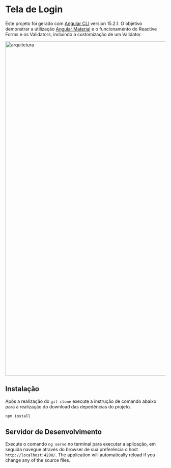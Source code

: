 # Tela de Login

Este projeto foi gerado com [Angular CLI](https://github.com/angular/angular-cli) version 15.2.1. O objetivo demonstrar a utilização [Angular Material](https://v8.material.angular.io) e o funcionamento do Reactive Forms e os Validators, incluindo a customização de um Validator.

<img width="1050" src="https://user-images.githubusercontent.com/62816438/228353887-8133e9f1-cbbf-485c-b854-c246ff20fc2d.png" alt="arquitetura"/>

## Instalação

Após a realização do `git clone` execute a instrução de comando abaixo para a realização do download das depedências do projeto.

```sh
npm install
```

## Servidor de Desenvolvimento

Execute o comando `ng serve` no terminal para executar a aplicação, em seguida navegue através do browser de sua preferência o host `http://localhost:4200/`. The application will automatically reload if you change any of the source files.
